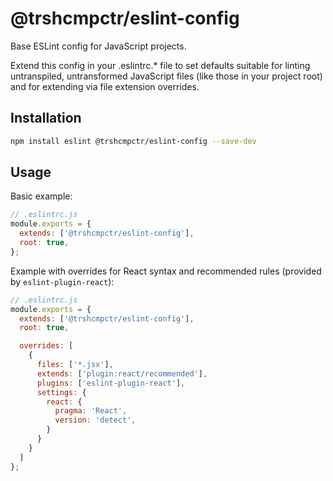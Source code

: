 # @trshcmpctr/eslint-config

Base ESLint config for JavaScript projects.

Extend this config in your .eslintrc.* file to set defaults suitable for
linting untranspiled, untransformed JavaScript files (like those in your project root)
and for extending via file extension overrides.

## Installation

```sh
npm install eslint @trshcmpctr/eslint-config --save-dev
```

## Usage

Basic example:

```js
// .eslintrc.js
module.exports = {
  extends: ['@trshcmpctr/eslint-config'],
  root: true,
};
```

Example with overrides for React syntax and recommended rules (provided by `eslint-plugin-react`):

```js
// .eslintrc.js
module.exports = {
  extends: ['@trshcmpctr/eslint-config'],
  root: true,

  overrides: [
    {
      files: ['*.jsx'],
      extends: ['plugin:react/recommended'],
      plugins: ['eslint-plugin-react'],
      settings: {
        react: {
          pragma: 'React',
          version: 'detect',
        }
      }
    }
  ]
};
```
